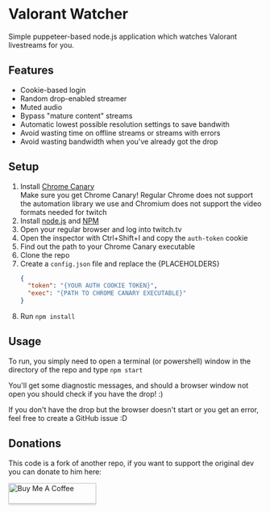 # Valorant Watcher

Simple puppeteer-based node.js application which watches Valorant livestreams for you.

## Features

- Cookie-based login
- Random drop-enabled streamer
- Muted audio
- Bypass "mature content" streams
- Automatic lowest possible resolution settings to save bandwith
- Avoid wasting time on offline streams or streams with errors
- Avoid wasting bandwidth when you've already got the drop

## Setup

1. Install [Chrome Canary](https://www.google.com/chrome/canary/)  
   Make sure you get Chrome Canary! Regular Chrome does not support the automation library we use and Chromium does not support the video formats needed for twitch
2. Install [node.js](https://nodejs.org/en/download/) and [NPM](https://www.npmjs.com/get-npm)
3. Open your regular browser and log into twitch.tv
4. Open the inspector with Ctrl+Shift+I and copy the `auth-token` cookie
5. Find out the path to your Chrome Canary executable
6. Clone the repo
7. Create a `config.json` file and replace the {PLACEHOLDERS}
   ```json
   {
     "token": "{YOUR AUTH COOKIE TOKEN}",
     "exec": "{PATH TO CHROME CANARY EXECUTABLE}"
   }
   ```
8. Run `npm install`

## Usage

To run, you simply need to open a terminal (or powershell) window in the directory of the repo and type `npm start`

You'll get some diagnostic messages, and should a browser window not open you should check if you have the drop! :)

If you don't have the drop but the browser doesn't start or you get an error, feel free to create a GitHub issue :D

## Donations

This code is a fork of another repo, if you want to support the original dev you can donate to him here:

<a href="https://www.buymeacoffee.com/D3v" target="_blank"><img src="https://www.buymeacoffee.com/assets/img/custom_images/orange_img.png" alt="Buy Me A Coffee" style="height: 41px !important;width: 174px !important;box-shadow: 0px 3px 2px 0px rgba(190, 190, 190, 0.5) !important;-webkit-box-shadow: 0px 3px 2px 0px rgba(190, 190, 190, 0.5) !important;" ></a>
